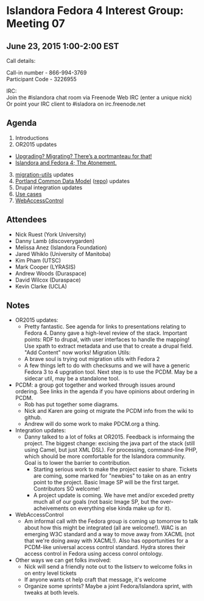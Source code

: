 # Islandora Fedora 4 Interest Group: Meeting 07

## June 23, 2015 1:00-2:00 EST

Call details:

Call-in number - 866-994-3769<br />
Participant Code - 3226955

IRC:<br />
  Join the #islandora chat room via Freenode Web IRC (enter a unique nick)<br />
  Or point your IRC client to #isladora on irc.freenode.net

## Agenda

1. Introductions
2. OR2015 updates
  * [Upgrading? Migrating? There’s a portmanteau for that!](http://hdl.handle.net/10315/29516)
  * [Islandora and Fedora 4; The Atonement.](http://hdl.handle.net/10315/29505)
3. [migration-utils](https://github.com/fcrepo4-labs/migration-utils) updates
4. [Portland Common Data Model](https://wiki.duraspace.org/display/FF/Portland+Common+Data+Model) ([repo](https://github.com/duraspace/pcdm)) updates
5. Drupal integration updates
6. [Use cases](https://github.com/Islandora/Islandora-Fedora4-Interest-Group/labels/use%20case)
7. [WebAccessControl](https://groups.google.com/forum/#!topic/islandora/lwP7bUIlvAc)
  
## Attendees

* Nick Ruest (York University)
* Danny Lamb (discoverygarden)
* Melissa Anez (Islandora Foundation)
* Jared Whiklo (University of Manitoba)
* Kim Pham (UTSC)
* Mark Cooper (LYRASIS)
* Andrew Woods (Duraspace)
* David Wilcox (Duraspace)
* Kevin Clarke (UCLA)

## Notes

* OR2015 updates: 
    * Pretty fantastic. See agenda for links to presentations relating to Fedora 4. Danny gave a high-level review of the stack. Important points: RDF to drupal, with user interfaces to handle the mapping! Use xpath to extract metadata and use that to create a drupal field. "Add Content" now works! 
Migration Utils:
   * A brave soul is trying out migration utils with Fedora 2
   * A few things left to do with checksums and we will have a generic Fedora 3 to 4 upgration tool. Next step is to use the PCDM. May be a sidecar util, may be a standalone tool.
* PCDM: a group got together and worked through issues around ordering. See links in the agenda if you have opinions about ordering in PCDM. 
   * Rob has put together some diagrams. 
   * Nick and Karen are going ot migrate the PCDM info from the wiki to github.
   * Andrew will do some work to make PDCM.org a thing.
* Integration updates:
   * Danny talked to a lot of folks at OR2015. Feedback is informaing the project. The biggest change: excising the java part of the stack (still using Camel, but just XML DSL). For processing, command-line PHP, which should be more comfortable for the Islandora community. Goal is to lower the barrier to contribution. 
      * Starting serious work to make the project easier to share. Tickets are coming, some marked for "newbies" to take on as an entry point to the project. Basic Image SP will be the first target. Contributors SO welcome!
      * A project update is coming. We have met and/or exceded pretty much all of our goals (not basic Image SP, but the over-acheivements on everything else kinda make up for it).
* WebAccessControl
   *  Am informal call with the Fedora group is coming up tomorrow to talk about how this might be integrated (all are welcome!). WAC is an emerging W3C standard and a way to move away from XACML (not that we're doing away with XACML!). Also has opportunities for a PCDM-like universal access control standard. Hydra stores their access control in Fedora using access conrol ontology.  
*  Other ways we can get folks involved:
   *  Nick will send a friendly note out to the listserv to welcome folks in on entry level tickets
     *  If anyone wants ot help craft that message, it's welcome
   *  Organize some sprints? Maybe a joint Fedora/Islandora sprint, with tweaks at both levels.
